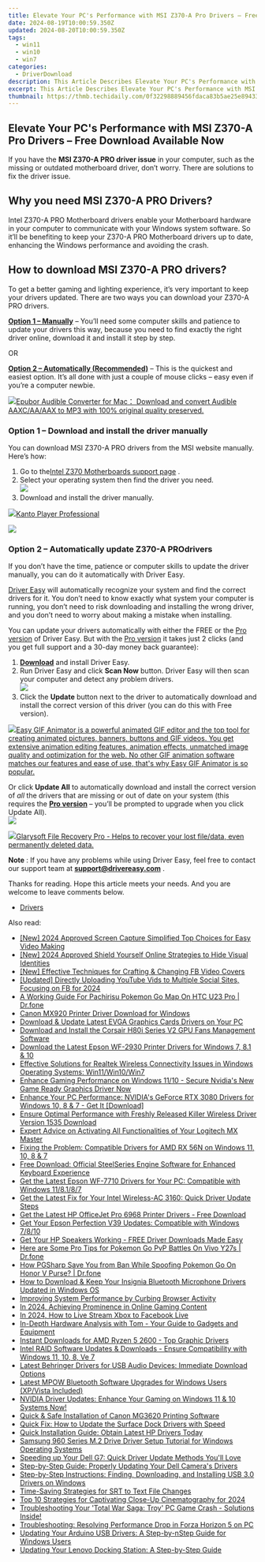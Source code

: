 ```yaml
---
title: Elevate Your PC's Performance with MSI Z370-A Pro Drivers – Free Download Available Now!
date: 2024-08-19T10:00:59.350Z
updated: 2024-08-20T10:00:59.350Z
tags:
  - win11
  - win10
  - win7
categories:
  - DriverDownload
description: This Article Describes Elevate Your PC's Performance with MSI Z370-A Pro Drivers – Free Download Available Now!
excerpt: This Article Describes Elevate Your PC's Performance with MSI Z370-A Pro Drivers – Free Download Available Now!
thumbnail: https://thmb.techidaily.com/0f32298889456fdaca83b5ae25e894332407ac3282ea5f03ad9ab479c2952ec4.jpg
---
```


## Elevate Your PC's Performance with MSI Z370-A Pro Drivers – Free Download Available Now

If you have the **MSI Z370-A PRO driver issue** in your computer, such as the missing or outdated motherboard driver, don’t worry. There are solutions to fix the driver issue.

## Why you need MSI Z370-A PRO Drivers?

 Intel Z370-A PRO Motherboard drivers enable your Motherboard hardware in your computer to communicate with your Windows system software. So it’ll be benefiting to keep your Z370-A PRO Motherboard drivers up to date, enhancing the Windows performance and avoiding the crash.

## How to download MSI Z370-A PRO drivers?

 To get a better gaming and lighting experience, it’s very important to keep your drivers updated. There are two ways you can download your Z370-A PRO drivers.

**[Option 1 – Manually](https://tools.techidaily.com/drivereasy/download/)**  – You’ll need some computer skills and patience to update your drivers this way, because you need to find exactly the right driver online, download it and install it step by step.

OR

**[Option 2 – Automatically (Recommended)](https://www.drivereasy.com/knowledge/download-msi-z370-a-pro-drivers/#op2)**  – This is the quickest and easiest option. It’s all done with just a couple of mouse clicks – easy even if you’re a computer newbie.

<!-- affiliate ads begin -->
<a href="https://secure.2checkout.com/order/checkout.php?PRODS=4713565&QTY=1&AFFILIATE=108875&CART=1"><img src="https://www.epubor.com/images/uppic/audible-converter-interface.png" border="0">Epubor Audible Converter for Mac： Download and convert Audible AAXC/AA/AAX to MP3 with 100% original quality preserved.</a>
<!-- affiliate ads end -->
### **Option 1 –** **Download and install the driver manually**

 You can download MSI Z370-A PRO drivers from the MSI website manually.  
 Here’s how:

1. Go to the[Intel Z370 Motherboards support page](https://www.msi.com/Motherboard/support/Z370-A-PRO#down-driver) .
2. Select your operating system then find the driver you need.  
![](https://images.drivereasy.com/wp-content/uploads/2019/08/z370-2.jpg)
3. Download and install the driver manually.
<!-- affiliate ads begin -->
<a href="https://secure.2checkout.com/order/checkout.php?PRODS=4742929&QTY=1&AFFILIATE=108875&CART=1"><img src="https://secure.avangate.com/images/merchant/e09fdffe648a30658a9657bbed7b2388/products/boxshot(2).png" border="0">Kanto Player Professional</a>
<!-- affiliate ads end -->

<!-- affiliate ads begin -->
<a href="https://secure.2checkout.com/order/checkout.php?PRODS=4620778&QTY=1&AFFILIATE=108875&CART=1"><img src="https://secure.avangate.com/images/merchant/07dd4d5a72f5740ef0f035f201951476/728__90banner.jpg" border="0"></a>
<!-- affiliate ads end -->
### **Option 2 – Automatically update** Z370-A PRO**drivers**

 If you don’t have the time, patience or computer skills to update the driver manually, you can do it automatically with Driver Easy.

[Driver Easy](https://tools.techidaily.com/drivereasy/download/) will automatically recognize your system and find the correct drivers for it. You don’t need to know exactly what system your computer is running, you don’t need to risk downloading and installing the wrong driver, and you don’t need to worry about making a mistake when installing.

 You can update your drivers automatically with either the FREE or the [Pro version](https://tools.techidaily.com/drivereasy/download/) of Driver Easy. But with the [Pro version](https://tools.techidaily.com/drivereasy/download/) it takes just 2 clicks (and you get full support and a 30-day money back guarantee):

1. **[Download](https://tools.techidaily.com/drivereasy/download/)**  and install Driver Easy.
2. Run Driver Easy and click **Scan Now** button. Driver Easy will then scan your computer and detect any problem drivers.  
![](https://images.drivereasy.com/wp-content/uploads/2019/08/NVIDIA-18.jpg)
3. Click the **Update** button next to the driver to automatically download and install the correct version of this driver (you can do this with Free version).  
<!-- affiliate ads begin -->
<a href="https://secure.2checkout.com/order/checkout.php?PRODS=174416&QTY=1&AFFILIATE=108875&CART=1"><img src="https://www.easygifanimator.net/images/gif-animator.png" border="0">Easy GIF Animator is a powerful animated GIF editor and the top tool for creating animated pictures, banners, buttons and GIF videos. You get extensive animation editing features, animation effects, unmatched image quality and optimization for the web. No other GIF animation software matches our features and ease of use, that's why Easy GIF Animator is so popular.</a>
<!-- affiliate ads end -->
 Or click **Update All** to automatically download and install the correct version of _all_ the drivers that are missing or out of date on your system (this requires the **[Pro version](https://tools.techidaily.com/drivereasy/download/)**  – you’ll be prompted to upgrade when you click Update All).  
![](https://images.drivereasy.com/wp-content/uploads/2019/08/NVIDIA-Geoforce.jpg)

<!-- affiliate ads begin -->
<a href="https://order.glarysoft.com/order/checkout.php?PRODS=35408920&QTY=1&AFFILIATE=108875&CART=1"><img src="https://secure.avangate.com/images/merchant/6734fa703f6633ab896eecbdfad8953a/products/FR-200-1.png" border="0">Glarysoft File Recovery Pro - Helps to recover your lost file/data, even permanently deleted data. </a>
<!-- affiliate ads end -->
**Note** : If you have any problems while using Driver Easy, feel free to contact our support team at **[support@drivereasy.com](https://tools.techidaily.com/drivereasy/download/)**  .

 Thanks for reading. Hope this article meets your needs. And you are welcome to leave comments below.

* [Drivers](https://tools.techidaily.com/drivereasy/download/)

<ins class="adsbygoogle"
     style="display:block"
     data-ad-format="autorelaxed"
     data-ad-client="ca-pub-7571918770474297"
     data-ad-slot="1223367746"></ins>



<ins class="adsbygoogle"
     style="display:block"
     data-ad-client="ca-pub-7571918770474297"
     data-ad-slot="8358498916"
     data-ad-format="auto"
     data-full-width-responsive="true"></ins>

<span class="atpl-alsoreadstyle">Also read:</span>
<div><ul>
<li><a href="https://remote-screen-capture.techidaily.com/new-2024-approved-screen-capture-simplified-top-choices-for-easy-video-making/"><u>[New] 2024 Approved  Screen Capture Simplified  Top Choices for Easy Video Making</u></a></li>
<li><a href="https://youtube-web.techidaily.com/024-approved-shield-yourself-online-strategies-to-hide-visual-identities/"><u>[New] 2024 Approved  Shield Yourself Online  Strategies to Hide Visual Identities</u></a></li>
<li><a href="https://facebook-video-recording.techidaily.com/new-effective-techniques-for-crafting-and-changing-fb-video-covers/"><u>[New] Effective Techniques for Crafting & Changing FB Video Covers</u></a></li>
<li><a href="https://youtube-sure.techidaily.com/ed-directly-uploading-youtube-vids-to-multiple-social-sites-focusing-on-fb-for-2024/"><u>[Updated] Directly Uploading YouTube Vids to Multiple Social Sites, Focusing on FB for 2024</u></a></li>
<li><a href="https://android-pokemon-go.techidaily.com/a-working-guide-for-pachirisu-pokemon-go-map-on-htc-u23-pro-drfone-by-drfone-virtual-android/"><u>A Working Guide For Pachirisu Pokemon Go Map On HTC U23 Pro | Dr.fone</u></a></li>
<li><a href="https://win-dash.techidaily.com/canon-mx920-printer-driver-download-for-windows/"><u>Canon MX920 Printer Driver Download for Windows</u></a></li>
<li><a href="https://win-dash.techidaily.com/download-and-update-latest-evga-graphics-cards-drivers-on-your-pc/"><u>Download & Update Latest EVGA Graphics Cards Drivers on Your PC</u></a></li>
<li><a href="https://win-dash.techidaily.com/download-and-install-the-corsair-h80i-series-v2-gpu-fans-management-software/"><u>Download and Install the Corsair H80i Series V2 GPU Fans Management Software</u></a></li>
<li><a href="https://win-dash.techidaily.com/download-the-latest-epson-wf-2930-printer-drivers-for-windows-7-81-and-10/"><u>Download the Latest Epson WF-2930 Printer Drivers for Windows 7, 8.1 & 10</u></a></li>
<li><a href="https://win-dash.techidaily.com/effective-solutions-for-realtek-wireless-connectivity-issues-in-windows-operating-systems-win11win10win7/"><u>Effective Solutions for Realtek Wireless Connectivity Issues in Windows Operating Systems: Win11/Win10/Win7</u></a></li>
<li><a href="https://win-dash.techidaily.com/1722972700577-enhance-gaming-performance-on-windows-1110-secure-nvidias-new-game-ready-graphics-driver-now/"><u>Enhance Gaming Performance on Windows 11/10 - Secure Nvidia's New Game Ready Graphics Driver Now</u></a></li>
<li><a href="https://win-dash.techidaily.com/enhance-your-pc-performance-nvidias-geforce-rtx-3080-drivers-for-windows-10-8-and-7-get-it-download/"><u>Enhance Your PC Performance: NVIDIA's GeForce RTX 3080 Drivers for Windows 10, 8 & 7 - Get It [Download]</u></a></li>
<li><a href="https://win-dash.techidaily.com/ensure-optimal-performance-with-freshly-released-killer-wireless-driver-version-1535-download/"><u>Ensure Optimal Performance with Freshly Released Killer Wireless Driver Version 1535 Download</u></a></li>
<li><a href="https://win-dash.techidaily.com/expert-advice-on-activating-all-functionalities-of-your-logitech-mx-master/"><u>Expert Advice on Activating All Functionalities of Your Logitech MX Master</u></a></li>
<li><a href="https://win-dash.techidaily.com/fixing-the-problem-compatible-drivers-for-amd-rx-56n-on-windows-11-10-8-and-7/"><u>Fixing the Problem: Compatible Drivers for AMD RX 56N on Windows 11, 10, 8 & 7</u></a></li>
<li><a href="https://win-dash.techidaily.com/free-download-official-steelseries-engine-software-for-enhanced-keyboard-experience/"><u>Free Download: Official SteelSeries Engine Software for Enhanced Keyboard Experience</u></a></li>
<li><a href="https://win-dash.techidaily.com/get-the-latest-epson-wf-7710-drivers-for-your-pc-compatible-with-windows-118187/"><u>Get the Latest Epson WF-7710 Drivers for Your PC: Compatible with Windows 11/8.1/8/7</u></a></li>
<li><a href="https://win-dash.techidaily.com/1722971469391-get-the-latest-fix-for-your-intel-wireless-ac-3160-quick-driver-update-steps/"><u>Get the Latest Fix for Your Intel Wireless-AC 3160: Quick Driver Update Steps</u></a></li>
<li><a href="https://win-dash.techidaily.com/get-the-latest-hp-officejet-pro-6968-printer-drivers-free-download/"><u>Get the Latest HP OfficeJet Pro 6968 Printer Drivers - Free Download</u></a></li>
<li><a href="https://win-dash.techidaily.com/get-your-epson-perfection-v39-updates-compatible-with-windows-7810/"><u>Get Your Epson Perfection V39 Updates: Compatible with Windows 7/8/10</u></a></li>
<li><a href="https://win-dash.techidaily.com/get-your-hp-speakers-working-free-driver-downloads-made-easy/"><u>Get Your HP Speakers Working - FREE Driver Downloads Made Easy</u></a></li>
<li><a href="https://change-location.techidaily.com/here-are-some-pro-tips-for-pokemon-go-pvp-battles-on-vivo-y27s-drfone-by-drfone-virtual-android/"><u>Here are Some Pro Tips for Pokemon Go PvP Battles On Vivo Y27s | Dr.fone</u></a></li>
<li><a href="https://pokemon-go-android.techidaily.com/how-pgsharp-save-you-from-ban-while-spoofing-pokemon-go-on-honor-v-purse-drfone-by-drfone-virtual-android/"><u>How PGSharp Save You from Ban While Spoofing Pokemon Go On Honor V Purse? | Dr.fone</u></a></li>
<li><a href="https://win-dash.techidaily.com/how-to-download-and-keep-your-insignia-bluetooth-microphone-drivers-updated-in-windows-os/"><u>How to Download & Keep Your Insignia Bluetooth Microphone Drivers Updated in Windows OS</u></a></li>
<li><a href="https://windows11.techidaily.com/improving-system-performance-by-curbing-browser-activity/"><u>Improving System Performance by Curbing Browser Activity</u></a></li>
<li><a href="https://youtube-videos.techidaily.com/in-2024-achieving-prominence-in-online-gaming-content/"><u>In 2024, Achieving Prominence in Online Gaming Content</u></a></li>
<li><a href="https://facebook-video-files.techidaily.com/in-2024-how-to-live-stream-xbox-to-facebook-live/"><u>In 2024, How to Live Stream Xbox to Facebook Live</u></a></li>
<li><a href="https://extra-approaches.techidaily.com/in-depth-hardware-analysis-with-tom-your-guide-to-gadgets-and-equipment/"><u>In-Depth Hardware Analysis with Tom - Your Guide to Gadgets and Equipment</u></a></li>
<li><a href="https://win-dash.techidaily.com/instant-downloads-for-amd-ryzen-5-2600-top-graphic-drivers/"><u>Instant Downloads for AMD Ryzen 5 2600 - Top Graphic Drivers</u></a></li>
<li><a href="https://win-dash.techidaily.com/intel-raid-software-updates-and-downloads-ensure-compatibility-with-windows-11-10-8-ve-7/"><u>Intel RAID Software Updates & Downloads - Ensure Compatibility with Windows 11, 10, 8, Ve 7</u></a></li>
<li><a href="https://win-dash.techidaily.com/latest-behringer-drivers-for-usb-audio-devices-immediate-download-options/"><u>Latest Behringer Drivers for USB Audio Devices: Immediate Download Options</u></a></li>
<li><a href="https://win-dash.techidaily.com/latest-mpow-bluetooth-software-upgrades-for-windows-users-xpvista-included/"><u>Latest MPOW Bluetooth Software Upgrades for Windows Users (XP/Vista Included)</u></a></li>
<li><a href="https://win-dash.techidaily.com/nvidia-driver-updates-enhance-your-gaming-on-windows-11-and-10-systems-now/"><u>NVIDIA Driver Updates: Enhance Your Gaming on Windows 11 & 10 Systems Now!</u></a></li>
<li><a href="https://win-dash.techidaily.com/quick-and-safe-installation-of-canon-mg3620-printing-software/"><u>Quick & Safe Installation of Canon MG3620 Printing Software</u></a></li>
<li><a href="https://win-amazing.techidaily.com/quick-fix-how-to-update-the-surface-dock-drivers-with-speed/"><u>Quick Fix: How to Update the Surface Dock Drivers with Speed</u></a></li>
<li><a href="https://win-dash.techidaily.com/quick-installation-guide-obtain-latest-hp-drivers-today/"><u>Quick Installation Guide: Obtain Latest HP Drivers Today</u></a></li>
<li><a href="https://win-dash.techidaily.com/samsung-960-series-m2-drive-driver-setup-tutorial-for-windows-operating-systems/"><u>Samsung 960 Series M.2 Drive Driver Setup Tutorial for Windows Operating Systems</u></a></li>
<li><a href="https://win-dash.techidaily.com/speeding-up-your-dell-g7-quick-driver-update-methods-youll-love/"><u>Speeding up Your Dell G7: Quick Driver Update Methods You'll Love</u></a></li>
<li><a href="https://win-dash.techidaily.com/step-by-step-guide-properly-updating-your-dell-cameras-drivers/"><u>Step-by-Step Guide: Properly Updating Your Dell Camera's Drivers</u></a></li>
<li><a href="https://win-dash.techidaily.com/step-by-step-instructions-finding-downloading-and-installing-usb-30-drivers-on-windows/"><u>Step-by-Step Instructions: Finding, Downloading, and Installing USB 3.0 Drivers on Windows</u></a></li>
<li><a href="https://extra-hints.techidaily.com/time-saving-strategies-for-srt-to-text-file-changes/"><u>Time-Saving Strategies for SRT to Text File Changes</u></a></li>
<li><a href="https://some-skills.techidaily.com/top-10-strategies-for-captivating-close-up-cinematography-for-2024/"><u>Top 10 Strategies for Captivating Close-Up Cinematography for 2024</u></a></li>
<li><a href="https://win-answers.techidaily.com/1722999742301-troubleshooting-your-total-war-saga-troy-pc-game-crash-solutions-inside/"><u>Troubleshooting Your 'Total War Saga: Troy' PC Game Crash - Solutions Inside!</u></a></li>
<li><a href="https://program-issues.techidaily.com/troubleshooting-resolving-performance-drop-in-forza-horizon-5-on-pc/"><u>Troubleshooting: Resolving Performance Drop in Forza Horizon 5 on PC</u></a></li>
<li><a href="https://win-amazing.techidaily.com/updating-your-arduino-usb-drivers-a-step-by-nstep-guide-for-windows-users/"><u>Updating Your Arduino USB Drivers: A Step-by-nStep Guide for Windows Users</u></a></li>
<li><a href="https://win-dash.techidaily.com/updating-your-lenovo-docking-station-a-step-by-step-guide/"><u>Updating Your Lenovo Docking Station: A Step-by-Step Guide</u></a></li>
</ul></div>
